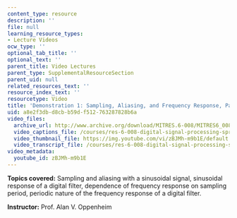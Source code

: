 ```yaml
---
content_type: resource
description: ''
file: null
learning_resource_types:
- Lecture Videos
ocw_type: ''
optional_tab_title: ''
optional_text: ''
parent_title: Video Lectures
parent_type: SupplementalResourceSection
parent_uid: null
related_resources_text: ''
resource_index_text: ''
resourcetype: Video
title: 'Demonstration 1: Sampling, Aliasing, and Frequency Response, Part 1'
uid: a8e2f3db-d8cb-b59d-f512-763287828b6a
video_files:
  archive_url: http://www.archive.org/download/MITRES.6-008/MITRES6_008_demo1_300k.mp4
  video_captions_file: /courses/res-6-008-digital-signal-processing-spring-2011/fcbaeb7faaec5308abe942662892f8cf_zBJMh-m9b1E.vtt
  video_thumbnail_file: https://img.youtube.com/vi/zBJMh-m9b1E/default.jpg
  video_transcript_file: /courses/res-6-008-digital-signal-processing-spring-2011/6f66338f79aa177bf0f65f6a10c0330f_zBJMh-m9b1E.pdf
video_metadata:
  youtube_id: zBJMh-m9b1E
---
```


**Topics covered:** Sampling and aliasing with a sinusoidal signal, sinusoidal response of a digital filter, dependence of frequency response on sampling period, periodic nature of the frequency response of a digital filter.

**Instructor:** Prof. Alan V. Oppenheim